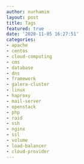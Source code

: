 ```yaml
---
author: nurhamim
layout: post
title: Tags
featured: true
date: '2020-11-05 16:27:51'
categories:
- apache
- centos
- cloud-computing
- cms
- database
- dns
- framework
- galera-cluster
- linux
- haproxy
- mail-server
- openstack
- php
- raid
- ssh
- nginx
- ssl
- volume
- load-balancer
- cloud-provider
---
```


